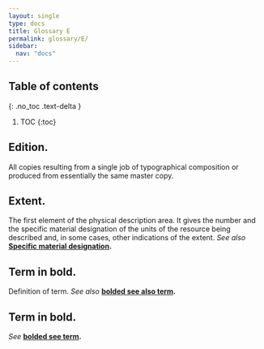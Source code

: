 ```yaml
---
layout: single
type: docs
title: Glossary E
permalink: glossary/E/
sidebar:
  nav: "docs"
---
```


## Table of contents
{: .no_toc .text-delta }

1. TOC
{:toc}

## **Edition.** 
All copies resulting from a single job of typographical composition or produced from essentially the same master copy.

## **Extent.**
The first element of the physical description area. It gives the number and the specific material designation of the units of the resource being described and, in some cases, other indications of the extent. *See also* **[Specific material designation](/DCRMR/glossary/S/#Specific-material-designation).**

## **Term in bold.** 
Definition of term. *See also* **[bolded see also term](/DCRMR/glossary/Letter/#bolded-see-also-term).**

## **Term in bold.**
*See* **[bolded see term](/DCRMR/glossary/Letter/#bolded-see-also-term).**

